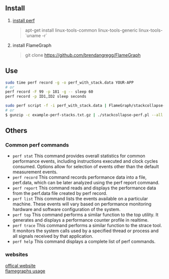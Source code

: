 ## Install
1. [install perf](https://askubuntu.com/questions/50145/how-to-install-perf-monitoring-tool)  
   > apt-get install linux-tools-common linux-tools-generic linux-tools-\`uname -r`
2. install FlameGraph
   > git clone https://github.com/brendangregg/FlameGraph

## Use
```bash
sudo time perf record -g -o perf_with_stack.data YOUR-APP
# or
perf record -F 99 -p 181 -g -- sleep 60
perf record -p ID1,ID2 sleep seconds

sudo perf script -f -i perf_with_stack.data | FlameGraph/stackcollapse-perf.pl | FlameGraph/flamegraph.pl > flamegraph.svg
# or
$ gunzip -c example-perf-stacks.txt.gz | ./stackcollapse-perf.pl --all | ./flamegraph.pl --color=java --hash > example-perf.svg
```

## Others
### Common perf commands
- `perf stat`
This command provides overall statistics for common performance events, including instructions executed and clock cycles consumed. Options allow for selection of events other than the default measurement events.
- `perf record`
This command records performance data into a file, perf.data, which can be later analyzed using the perf report command.
- `perf report`
This command reads and displays the performance data from the perf.data file created by perf record.
- `perf list`
This command lists the events available on a particular machine. These events will vary based on performance monitoring hardware and software configuration of the system.
- `perf top`
This command performs a similar function to the top utility. It generates and displays a performance counter profile in realtime.
- `perf trace`
This command performs a similar function to the strace tool. It monitors the system calls used by a specified thread or process and all signals received by that application.
- `perf help`
This command displays a complete list of perf commands.

### websites
[offical website](https://www.brendangregg.com/flamegraphs.html)  
[flamegraphs usage](https://gitlab.com/gitlab-com/runbooks/-/blob/v2.220.2/docs/tutorials/how_to_use_flamegraphs_for_perf_profiling.md)